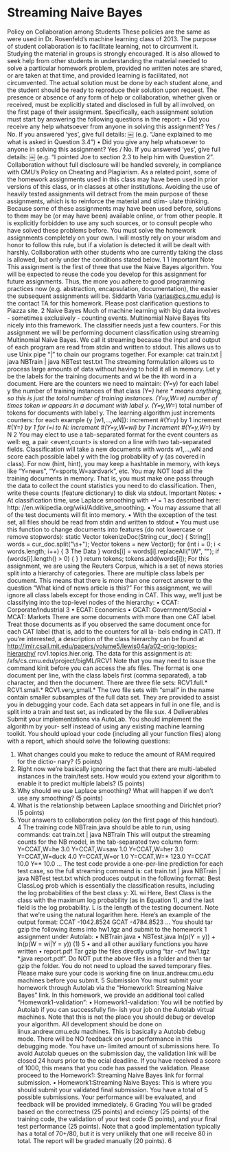 Streaming Naive Bayes
 =====================
 
Policy on Collaboration among Students
These policies are the same as were used in Dr. Rosenfeld’s machine learning class of 2013. The purpose of student collaboration is to facilitate learning, not to circumvent it. Studying the material in groups is strongly encouraged. It is also allowed to seek help from other students in understanding the material needed to solve a particular homework problem, provided no written notes are shared, or are taken at that time, and provided learning is facilitated, not circumvented. The actual solution must be done by each student alone, and the student should be ready to reproduce their solution upon request. The presence or absence of any form of help or collaboration, whether given or received, must be explicitly stated and disclosed in full by all involved, on the first page of their assignment. Specifically, each assignment solution must start by answering the following questions in the report:
• Did you receive any help whatsoever from anyone in solving this assignment? Yes / No. If you answered ‘yes’, give full details: ￼ (e.g. “Jane explained to me what is asked in Question 3.4”)
• Did you give any help whatsoever to anyone in solving this assignment? Yes / No. If you answered ‘yes’, give full details: ￼ (e.g. “I pointed Joe to section 2.3 to help him with Question 2”.
Collaboration without full disclosure will be handled severely, in compliance with CMU’s Policy on Cheating and Plagiarism. As a related point, some of the homework assignments used in this class may have been used in prior versions of this class, or in classes at other institutions. Avoiding the use of heavily tested assignments will detract from the main purpose of these assignments, which is to reinforce the material and stim- ulate thinking. Because some of these assignments may have been used before, solutions to them may be (or may have been) available online, or from other people. It is explicitly forbidden to use any such sources, or to consult people who have solved these problems before. You must solve the homework assignments completely on your own. I will mostly rely on your wisdom and honor to follow this rule, but if a violation is detected it will be dealt with harshly. Collaboration with other students who are currently taking the class is allowed, but only under the conditions stated below.
1
1 Important Note
This assignment is the first of three that use the Naive Bayes algorithm. You will be expected to reuse the code you develop for this assignment for future assignments. Thus, the more you adhere to good programming practices now (e.g. abstraction, encapsulation, documentation), the easier the subsequent assignments will be.
Siddarth Varia (varias@cs.cmu.edu) is the contact TA for this homework. Please post clarification questions to Piazza site.
2 Naive Bayes
Much of machine learning with big data involves - sometimes exclusively - counting events. Multinomial Naive Bayes fits nicely into this framework. The classifier needs just a few counters.
For this assignment we will be performing document classification using streaming Multinomial Naive Bayes. We call it streaming because the input and output of each program are read from stdin and written to stdout. This allows us to use Unix pipe “|” to chain our programs together. For example:
cat train.txt | java NBTrain | java NBTest test.txt
The streaming formulation allows us to process large amounts of data without having to hold it all in memory.
Let y be the labels for the training documents and wi be the ith word in a document. Here are the counters we need to maintain:
(Y=y) for each label y the number of training instances of that class
(Y=*) here * means anything, so this is just the total number of training instances. (Y=y,W=w) number of times token w appears in a document with label y. (Y=y,W=*) total number of tokens for documents with label y.
The learning algorithm just increments counters:
    for each example {y [w1,...,wN]}:
        increment #(Y=y) by 1
        increment #(Y=*) by 1
        for i=i to N:
            increment #(Y=y,W=wi) by 1
        increment #(Y=y,W=*) by N
2
You may elect to use a tab-separated format for the event counters as well: eg, a pair <event,count> is stored on a line with two tab-separated fields. Classification will take a new documents with words w1,...,wN and score each possible label y with the log probability of y (as covered in class).
For now (hint, hint), you may keep a hashtable in memory, with keys like “Y=news”, “Y=sports,W=aardvark”, etc. You may NOT load all the training documents in memory. That is, you must make one pass through the data to collect the count statistics you need to do classification. Then, write these counts (feature dictionary) to disk via stdout.
Important Notes:
• At classification time, use Laplace smoothing with ↵ = 1 as described here: http:
//en.wikipedia.org/wiki/Additive_smoothing.
• You may assume that all of the test documents will fit into memory.
• With the exception of the test set, all files should be read from stdin and written to stdout
• You must use this function to change documents into features (do not lowercase or remove stopwords):
     static Vector<String> tokenizeDoc(String cur_doc) {
             String[] words = cur_doc.split("\\s+");
             Vector<String> tokens = new Vector<String>();
             for (int i = 0; i < words.length; i++) {
3
The Data
}
words[i] = words[i].replaceAll("\\W", "");
  if (words[i].length() > 0) {
} }
return tokens;
tokens.add(words[i]);
For this assignment, we are using the Reuters Corpus, which is a set of news stories split into a hierarchy of categories. There are multiple class labels per document. This means that there is more than one correct answer to the question “What kind of news article is this?” For this assignment, we will ignore all class labels except for those ending in CAT. This way, we’ll just be classifying into the top-level nodes of the hierarchy:
• CCAT: Corporate/Industrial
3
• ECAT: Economics
• GCAT: Government/Social • MCAT: Markets
There are some documents with more than one CAT label. Treat those documents as if you observed the same document once for each CAT label (that is, add to the counters for all la- bels ending in CAT). If you’re interested, a description of the class hierarchy can be found at http://jmlr.csail.mit.edu/papers/volume5/lewis04a/a02-orig-topics-hierarchy/ rcv1.topics.hier.orig.
The data for this assignment is at: /afs/cs.cmu.edu/project/bigML/RCV1
Note that you may need to issue the command kinit before you can access the afs files. The format is one document per line, with the class labels first (comma separated), a tab character, and then the document. There are three file sets:
RCV1.full.*
RCV1.small.*
RCV1.very_small.*
The two file sets with “small” in the name contain smaller subsamples of the full data set. They are provided to assist you in debugging your code. Each data set appears in full in one file, and is split into a train and test set, as indicated by the file su x.
4 Deliverables
Submit your implementations via AutoLab. You should implement the algorithm by your- self instead of using any existing machine learning toolkit. You should upload your code (including all your function files) along with a report, which should solve the following questions:
1. What changes could you make to reduce the amount of RAM required for the dictio- nary? (5 points)
2. Right now we’re basically ignoring the fact that there are multi-labeled instances in the train/test sets. How would you extend your algorithm to enable it to predict multiple labels? (5 points)
3. Why should we use Laplace smoothing? What will happen if we don’t use any smoothing? (5 points)
4. What is the relationship between Laplace smoothing and Dirichlet prior? (5 points)
5. Your answers to collaboration policy (on the first page of this handout).
4
The training code NBTrain.java should be able to run, using commands:
cat train.txt | java NBTrain
This will output the streaming counts for the NB model, in the tab-separated two column form:
Y=CCAT,W=he 3.0
Y=CCAT,W=saw 1.0
Y=CCAT,W=her 3.0
Y=CCAT,W=duck 4.0
Y=CCAT,W=or 1.0
Y=CCAT,W=* 123.0
Y=CCAT 10.0
Y=* 10.0 ...
The test code provide a one-per-line prediction for each test case, so the full streaming command is:
cat train.txt | java NBTrain | java NBTest test.txt
which produces output in the following format:
Best Class<tab>Log prob
which is essentially the classification results, including the log probabilities of the best class y:
XL wi
Here, Best Class is the class with the maximum log probability (as in Equation 1), and the last field is the log probability. L is the length of the testing document. Note that we’re using the natural logarithm here. Here’s an example of the output format:
CCAT    -1042.8524
GCAT    -4784.8523
...
You should tar gzip the following items into hw1.tgz and submit to the homework 1 assignment under Autolab:
• NBTrain.java • NBTest.java
ln(p(Y = y)) +
ln(p(W = wi|Y = y)) (1)
5
• and all other auxiliary functions you have written
• report.pdf
Tar gzip the files directly using “tar -cvf hw1.tgz *.java report.pdf”. Do NOT put the above files in a folder and then tar gzip the folder. You do not need to upload the saved temporary files. Please make sure your code is working fine on linux.andrew.cmu.edu machines before you submit.
5 Submission
You must submit your homework through Autolab via the “Homework1: Streaming Naive Bayes” link. In this homework, we provide an additional tool called “Homework1-validation”:
• Homework1-validation: You will be notified by Autolab if you can successfully fin- ish your job on the Autolab virtual machines. Note that this is not the place you should debug or develop your algorithm. All development should be done on linux.andrew.cmu.edu machines. This is basically a Autolab debug mode. There will be NO feedback on your performance in this debugging mode. You have un- limited amount of submissions here. To avoid Autolab queues on the submission day, the validation link will be closed 24 hours prior to the o cial deadline. If you have received a score of 1000, this means that you code has passed the validation. Please proceed to the Homework1: Streaming Naive Bayes link for formal submission.
• Homework1:Streaming Naive Bayes: This is where you should submit your validated final submission. You have a total of 5 possible submissions. Your performance will be evaluated, and feedback will be provided immediately.
6 Grading
You will be graded based on the correctness (25 points) and e ciency (25 points) of the training code, the validation of your test code (5 points), and your final test performance (25 points). Note that a good implementation typically has a total of 70+/80, but it is very unlikely that one will receive 80 in total. The report will be graded manually (20 points).
6
